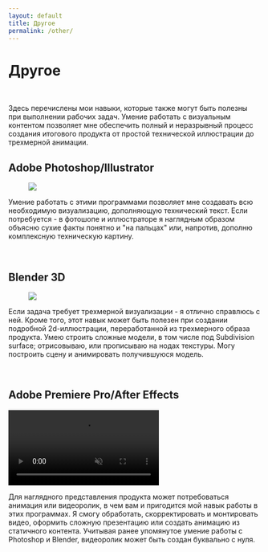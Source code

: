 ```yaml
---
layout: default
title: Другое
permalink: /other/
---
```


<link rel="stylesheet" href="https://antonuspenskiy.github.io/assets/style.css">

<div class="blocks-container-90">

<div class="other-page">
<h1>Другое</h1><br/>
<p>Здесь перечислены мои навыки, которые также могут быть полезны при выполнении рабочих задач. Умение работать с визуальным контентом позволяет мне обеспечить полный и неразрывный процесс создания итогового продукта от простой технической иллюстрации до трехмерной анимации.</p>
<h2>Adobe Photoshop/Illustrator</h2>
<figure>
  <img src="https://antonuspenskiy.github.io/assets/Ford-AT-article/Ford-AT-cover.jpg">
</figure>
<p>Умение работать с этими программами позволяет мне создавать всю необходимую визуализацию, дополняющую технический текст. Если потребуется - в фотошопе и иллюстраторе я наглядным образом объясню сухие факты понятно и "на пальцах" или, напротив, дополню комплексную техническую картину.</p><br/>
<h2>Blender 3D</h2>
<figure>
  <img src="https://antonuspenskiy.github.io/assets/other/blender-hardskill-wireframe.jpg">
</figure>
<p>Если задача требует трехмерной визуализации - я отлично справлюсь с ней. Кроме того, этот навык может быть полезен при создании подробной 2d-иллюстрации, переработанной из трехмерного образа продукта. Умею строить сложные модели, в том числе под Subdivision surface; отрисовываю, или прописываю на нодах текстуры. Могу построить сцену и анимировать получившуюся модель.</p><br/>
<h2>Adobe Premiere Pro/After Effects</h2>
<video class="video" autoplay loop muted playsinline>
  <source src="https://antonuspenskiy.github.io/assets/other/PIC_BRENNER.mp4" type="video/mp4">
</video>
<p>Для наглядного представления продукта может потребоваться анимация или видеоролик, в чем вам и пригодится мой навык работы в этих программах. Я смогу обработать, скорректировать и монтировать видео, оформить сложную презентацию или создать анимацию из статичного контента. Учитывая ранее упомянутое умение работы с Photoshop и Blender, видеоролик может быть создан буквально с нуля.</p>
</div>

</div>
